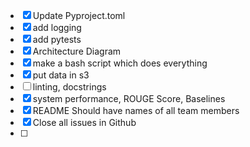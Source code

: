 - [x] Update Pyproject.toml
- [x] add logging
- [x] add pytests
- [x] Architecture Diagram
- [x] make a bash script which does everything
- [x] put data in s3
- [ ] linting, docstrings
- [x] system performance, ROUGE Score, Baselines
- [x] README Should have names of all team members
- [x] Close all issues in Github
- [ ] 